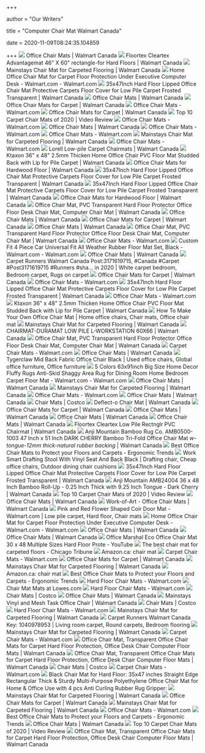 +++
        
author = "Our Writers"
        
title = "Computer Chair Mat Walmart Canada"
        
date = 2020-11-09T08:24:35.104859
        
+++
[ ![](http://i5.walmartimages.com/asr/8919bbe5-2df2-402d-9253-2beb334e5536_1.fef03a26b19290d2118f4d8240766fb2.jpeg?odnBg=ffffff)](http://i5.walmartimages.com/asr/8919bbe5-2df2-402d-9253-2beb334e5536_1.fef03a26b19290d2118f4d8240766fb2.jpeg?odnBg=ffffff) Office Chair Mats | Walmart Canada
[ ![](https://i5.walmartimages.ca/images/Large/019/4_1/1370194_1.jpg)](https://i5.walmartimages.ca/images/Large/019/4_1/1370194_1.jpg) Floortex Cleartex Advantagemat 46" X 60" rectangle-for Hard Floors | Walmart  Canada
[ ![](https://i5.walmartimages.ca/images/Enlarge/937/728/6000198937728.jpg)](https://i5.walmartimages.ca/images/Enlarge/937/728/6000198937728.jpg) Mainstays Chair Mat for Carpeted Flooring | Walmart Canada
[ ![](https://i5.walmartimages.com/asr/9fb0f4f1-0bc3-4067-a2ac-25133b15f331_1.438a0db3bd4fc427e888c7f66a746dba.jpeg)](https://i5.walmartimages.com/asr/9fb0f4f1-0bc3-4067-a2ac-25133b15f331_1.438a0db3bd4fc427e888c7f66a746dba.jpeg) Home Office Chair Mat for Carpet Floor Protection Under Executive Computer  Desk - Walmart.com - Walmart.com
[ ![](https://i5.walmartimages.com/asr/3776abea-b7d1-46f8-bb22-edda2a79f557_1.21b192a61636291d4df1d491ada57c85.jpeg)](https://i5.walmartimages.com/asr/3776abea-b7d1-46f8-bb22-edda2a79f557_1.21b192a61636291d4df1d491ada57c85.jpeg) 35x47Inch Hard Floor Lipped Office Chair Mat Protective Carpets Floor Cover  for Low Pile Carpet Frosted Transparent | Walmart Canada
[ ![](https://i5.walmartimages.ca/images/Thumbnails/856/021/6000199856021.jpg?odnBound=200)](https://i5.walmartimages.ca/images/Thumbnails/856/021/6000199856021.jpg?odnBound=200) Office Chair Mats | Walmart Canada
[ ![](https://i5.walmartimages.com/asr/b303e083-815e-42d7-b1a8-f5813acd09ec_1.168b136628865fd3aaa6bb2c2219f61b.jpeg?odnBg=ffffff&odnBound=200)](https://i5.walmartimages.com/asr/b303e083-815e-42d7-b1a8-f5813acd09ec_1.168b136628865fd3aaa6bb2c2219f61b.jpeg?odnBg=ffffff&odnBound=200) Office Chair Mats for Carpet | Walmart Canada
[ ![](https://i5.walmartimages.com/asr/6c17e2b4-f490-424b-812b-8871931ac8ac_3.1a0d4d7b3cbd8f69aefe8344eb81384b.jpeg?odnHeight=200&odnWidth=200&odnBg=ffffff)](https://i5.walmartimages.com/asr/6c17e2b4-f490-424b-812b-8871931ac8ac_3.1a0d4d7b3cbd8f69aefe8344eb81384b.jpeg?odnHeight=200&odnWidth=200&odnBg=ffffff) Office Chair Mats - Walmart.com
[ ![](https://i5.walmartimages.com/asr/687a2a91-0f67-4d2f-8c32-95003deac6f2_1.6f330174ba8b07583124742eac002157.jpeg?odnBg=ffffff&odnBound=200)](https://i5.walmartimages.com/asr/687a2a91-0f67-4d2f-8c32-95003deac6f2_1.6f330174ba8b07583124742eac002157.jpeg?odnBg=ffffff&odnBound=200) Office Chair Mats for Carpet | Walmart Canada
[ ![](https://images.ezvid.com/image/upload/c_scale,f_auto,h_720,q_auto:eco,w_1280/c_scale,h_720,l_aemz6aljjmybivtq7cqr,w_1280/white16by9_sqmvhu)](https://images.ezvid.com/image/upload/c_scale,f_auto,h_720,q_auto:eco,w_1280/c_scale,h_720,l_aemz6aljjmybivtq7cqr,w_1280/white16by9_sqmvhu) Top 10 Carpet Chair Mats of 2020 | Video Review
[ ![](https://i5.walmartimages.com/asr/d8dd4c8d-bc36-42c4-be7f-60eaab1df80c_1.b35b1d89a9713d59059571772fc0706f.jpeg?odnHeight=200&odnWidth=200&odnBg=ffffff)](https://i5.walmartimages.com/asr/d8dd4c8d-bc36-42c4-be7f-60eaab1df80c_1.b35b1d89a9713d59059571772fc0706f.jpeg?odnHeight=200&odnWidth=200&odnBg=ffffff) Office Chair Mats - Walmart.com
[ ![](https://i5.walmartimages.com/asr/6a8a69e5-647d-4f9d-b602-eb116d64265c_1.5a143b0791a646732b2665eefc99b3cb.jpeg?odnBg=ffffff&odnBound=200)](https://i5.walmartimages.com/asr/6a8a69e5-647d-4f9d-b602-eb116d64265c_1.5a143b0791a646732b2665eefc99b3cb.jpeg?odnBg=ffffff&odnBound=200) Office Chair Mats | Walmart Canada
[ ![](https://i5.walmartimages.com/asr/a7694cdd-36e6-4b24-af01-6e6090f460ab_1.04d2c78abb2503b5c4b8a4a8d2b18019.jpeg?odnHeight=200&odnWidth=200&odnBg=ffffff)](https://i5.walmartimages.com/asr/a7694cdd-36e6-4b24-af01-6e6090f460ab_1.04d2c78abb2503b5c4b8a4a8d2b18019.jpeg?odnHeight=200&odnWidth=200&odnBg=ffffff) Office Chair Mats - Walmart.com
[ ![](https://i5.walmartimages.com/asr/e521f43f-e8f7-4c7d-8b5e-bc3295ac3975_1.352bf5ed086bc0018f271e1683dc70ec.jpeg?odnHeight=200&odnWidth=200&odnBg=ffffff)](https://i5.walmartimages.com/asr/e521f43f-e8f7-4c7d-8b5e-bc3295ac3975_1.352bf5ed086bc0018f271e1683dc70ec.jpeg?odnHeight=200&odnWidth=200&odnBg=ffffff) Office Chair Mats - Walmart.com
[ ![](https://i5.walmartimages.com/asr/85a41892-2d01-4b88-b8f1-a3ff45657cdd.33a92ff5e206fe229c9e0b80010df304.jpeg?odnHeight=180&odnWidth=180&odnBg=ffffff)](https://i5.walmartimages.com/asr/85a41892-2d01-4b88-b8f1-a3ff45657cdd.33a92ff5e206fe229c9e0b80010df304.jpeg?odnHeight=180&odnWidth=180&odnBg=ffffff) Mainstays Chair Mat for Carpeted Flooring | Walmart Canada
[ ![](https://i5.walmartimages.com/asr/f8688700-fb9a-4573-ab20-b350cd051701_1.00ff4ff43b84162d82cb0cb4606d9db1.jpeg?odnHeight=200&odnWidth=200&odnBg=ffffff)](https://i5.walmartimages.com/asr/f8688700-fb9a-4573-ab20-b350cd051701_1.00ff4ff43b84162d82cb0cb4606d9db1.jpeg?odnHeight=200&odnWidth=200&odnBg=ffffff) Office Chair Mats - Walmart.com
[ ![](https://i5.walmartimages.com/asr/355a373b-e7f0-4cb9-8369-6b0bccbe27dd_1.53c2cb35054d29604a79e46464f3797d.jpeg?odnHeight=450&odnWidth=450&odnBg=ffffff)](https://i5.walmartimages.com/asr/355a373b-e7f0-4cb9-8369-6b0bccbe27dd_1.53c2cb35054d29604a79e46464f3797d.jpeg?odnHeight=450&odnWidth=450&odnBg=ffffff) Lorell Low-pile Carpet Chairmats | Walmart Canada
[ ![](https://i5.walmartimages.com/asr/f4df4a71-bb1f-4139-8744-a89bbca19a1a_1.66735eb1d4487fe2e468e7a997f491d0.jpeg?odnHeight=450&odnWidth=450&odnBg=ffffff)](https://i5.walmartimages.com/asr/f4df4a71-bb1f-4139-8744-a89bbca19a1a_1.66735eb1d4487fe2e468e7a997f491d0.jpeg?odnHeight=450&odnWidth=450&odnBg=ffffff) Ktaxon 36" x 48" 2.5mm Thicken Home Office Chair PVC Floor Mat Studded Back  with Lip for Pile Carpet | Walmart Canada
[ ![](https://i5.walmartimages.com/asr/ef6fc76e-6d02-4472-9cb3-7560246ab329_1.1363503f5ceb10a2e67b4d1cc6996cf3.jpeg?odnBg=ffffff&odnBound=200)](https://i5.walmartimages.com/asr/ef6fc76e-6d02-4472-9cb3-7560246ab329_1.1363503f5ceb10a2e67b4d1cc6996cf3.jpeg?odnBg=ffffff&odnBound=200) Office Chair Mats for Hardwood Floor | Walmart Canada
[ ![](https://i5.walmartimages.com/asr/4e176461-0c4c-45a3-81c0-1700ba5a50a9_1.4b584f20988b9d44910534a3a887b75c.jpeg?odnHeight=450&odnWidth=450&odnBg=ffffff)](https://i5.walmartimages.com/asr/4e176461-0c4c-45a3-81c0-1700ba5a50a9_1.4b584f20988b9d44910534a3a887b75c.jpeg?odnHeight=450&odnWidth=450&odnBg=ffffff) 35x47Inch Hard Floor Lipped Office Chair Mat Protective Carpets Floor Cover  for Low Pile Carpet Frosted Transparent | Walmart Canada
[ ![](https://i5.walmartimages.com/asr/050ea8d7-b890-444e-a7a2-e84f23d63244_1.f599f0447d393d6db5071948d52de932.jpeg?odnHeight=450&odnWidth=450&odnBg=ffffff)](https://i5.walmartimages.com/asr/050ea8d7-b890-444e-a7a2-e84f23d63244_1.f599f0447d393d6db5071948d52de932.jpeg?odnHeight=450&odnWidth=450&odnBg=ffffff) 35x47Inch Hard Floor Lipped Office Chair Mat Protective Carpets Floor Cover  for Low Pile Carpet Frosted Transparent | Walmart Canada
[ ![](http://i5.walmartimages.ca/images/Large/444/273/6000199444273.jpg)](http://i5.walmartimages.ca/images/Large/444/273/6000199444273.jpg) Office Chair Mats for Hardwood Floor | Walmart Canada
[ ![](https://i5.walmartimages.com/asr/447f4b39-b81d-4230-bb5a-3d1a88ba0758_1.ed7d3f55c98d9bf1f87c1e02dfea41ad.jpeg?odnHeight=450&odnWidth=450&odnBg=ffffff)](https://i5.walmartimages.com/asr/447f4b39-b81d-4230-bb5a-3d1a88ba0758_1.ed7d3f55c98d9bf1f87c1e02dfea41ad.jpeg?odnHeight=450&odnWidth=450&odnBg=ffffff) Office Chair Mat, PVC Transparent Hard Floor Protector Office Floor Desk  Chair Mat, Computer Chair Mat | Walmart Canada
[ ![](https://i5.walmartimages.com/asr/60b06092-a474-48ef-8600-3bbe947c555b.97d77359beced5908dfe8e690dbfc439.jpeg?odnBg=ffffff&odnBound=200)](https://i5.walmartimages.com/asr/60b06092-a474-48ef-8600-3bbe947c555b.97d77359beced5908dfe8e690dbfc439.jpeg?odnBg=ffffff&odnBound=200) Office Chair Mats | Walmart Canada
[ ![](https://i5.walmartimages.com/asr/6ab13672-822c-445c-bd54-e47590976134_1.4a98adb2cddfc54c75a0fa420fb2bfed.jpeg?odnBg=ffffff&odnBound=200)](https://i5.walmartimages.com/asr/6ab13672-822c-445c-bd54-e47590976134_1.4a98adb2cddfc54c75a0fa420fb2bfed.jpeg?odnBg=ffffff&odnBound=200) Office Chair Mats for Carpet | Walmart Canada
[ ![](https://i5.walmartimages.com/asr/c5bb0b5a-8118-4802-b781-5653a8a48b2f_1.206aed516efdac69cfc1d3fe95313244.jpeg?odnBg=ffffff&odnBound=200)](https://i5.walmartimages.com/asr/c5bb0b5a-8118-4802-b781-5653a8a48b2f_1.206aed516efdac69cfc1d3fe95313244.jpeg?odnBg=ffffff&odnBound=200) Office Chair Mats | Walmart Canada
[ ![](https://i5.walmartimages.com/asr/b4f33e99-7279-4db4-89b8-d65b09a4a91c_1.6d8c154e8632071715b58127fde566d2.jpeg?odnHeight=450&odnWidth=450&odnBg=ffffff)](https://i5.walmartimages.com/asr/b4f33e99-7279-4db4-89b8-d65b09a4a91c_1.6d8c154e8632071715b58127fde566d2.jpeg?odnHeight=450&odnWidth=450&odnBg=ffffff) Office Chair Mat, PVC Transparent Hard Floor Protector Office Floor Desk  Chair Mat, Computer Chair Mat | Walmart Canada
[ ![](https://i5.walmartimages.com/asr/d165c7aa-c86e-4c53-83a7-9e3d31670836_1.afcef0d914d14178850289dd0e6fb67e.jpeg?odnHeight=200&odnWidth=200&odnBg=ffffff)](https://i5.walmartimages.com/asr/d165c7aa-c86e-4c53-83a7-9e3d31670836_1.afcef0d914d14178850289dd0e6fb67e.jpeg?odnHeight=200&odnWidth=200&odnBg=ffffff) Office Chair Mats - Walmart.com
[ ![](https://i5.walmartimages.com/asr/f9f58d4a-82da-4c4b-bb37-c4f4ba358d60_1.c6e3b06ee91b30aa7f13794b4e37d082.jpeg)](https://i5.walmartimages.com/asr/f9f58d4a-82da-4c4b-bb37-c4f4ba358d60_1.c6e3b06ee91b30aa7f13794b4e37d082.jpeg) Custom Fit 4 Piece Car Universal Fit All Weather Rubber Floor Mat Set,  Black - Walmart.com - Walmart.com
[ ![](https://i5.walmartimages.com/asr/99e56c02-fc6d-4561-840e-ce04cfeef223.9ee20c0617aee7b13a08f36d6ab17543.jpeg?odnBg=ffffff&odnBound=200)](https://i5.walmartimages.com/asr/99e56c02-fc6d-4561-840e-ce04cfeef223.9ee20c0617aee7b13a08f36d6ab17543.jpeg?odnBg=ffffff&odnBound=200) Office Chair Mats | Walmart Canada
[ ![](https://i.pinimg.com/736x/83/6c/f8/836cf808a4c3f04e3e405bb045bcbcc2.jpg)](https://i.pinimg.com/736x/83/6c/f8/836cf808a4c3f04e3e405bb045bcbcc2.jpg) Carpet Runners Walmart Canada Post:3171619715, #Canada #Carpet  #Post3171619715 #Runners #sha... in 2020 | White carpet bedroom, Bedroom  carpet, Rugs on carpet
[ ![](https://i5.walmartimages.ca/images/Thumbnails/370/187/1370187.jpg?odnBound=200)](https://i5.walmartimages.ca/images/Thumbnails/370/187/1370187.jpg?odnBound=200) Office Chair Mats for Carpet | Walmart Canada
[ ![](https://i5.walmartimages.com/asr/239560b7-9483-4a94-b01b-f8b245759bfa_1.b6abb40e30fd9c8db84d1c95ae4f6c97.jpeg?odnHeight=200&odnWidth=200&odnBg=ffffff)](https://i5.walmartimages.com/asr/239560b7-9483-4a94-b01b-f8b245759bfa_1.b6abb40e30fd9c8db84d1c95ae4f6c97.jpeg?odnHeight=200&odnWidth=200&odnBg=ffffff) Office Chair Mats - Walmart.com
[ ![](https://i5.walmartimages.com/asr/179c6472-07b5-48c9-b6fa-0accd142926c_1.34d813365f3437932d4fd6ddc843506e.jpeg?odnHeight=2000&odnWidth=2000&odnBg=ffffff)](https://i5.walmartimages.com/asr/179c6472-07b5-48c9-b6fa-0accd142926c_1.34d813365f3437932d4fd6ddc843506e.jpeg?odnHeight=2000&odnWidth=2000&odnBg=ffffff) 35x47Inch Hard Floor Lipped Office Chair Mat Protective Carpets Floor Cover  for Low Pile Carpet Frosted Transparent | Walmart Canada
[ ![](https://i5.walmartimages.com/asr/afc3f4fe-6ec2-4357-b668-421787c9c125_1.bcc9dfaa4531c94d2f8e91ed6cd42e54.jpeg?odnHeight=200&odnWidth=200&odnBg=ffffff)](https://i5.walmartimages.com/asr/afc3f4fe-6ec2-4357-b668-421787c9c125_1.bcc9dfaa4531c94d2f8e91ed6cd42e54.jpeg?odnHeight=200&odnWidth=200&odnBg=ffffff) Office Chair Mats - Walmart.com
[ ![](https://i5.walmartimages.com/asr/780611ce-fc49-45ba-be85-7c83a506bc3f_1.6d04e8272c0a0eba1f535aa64038d4c6.jpeg?odnHeight=450&odnWidth=450&odnBg=ffffff)](https://i5.walmartimages.com/asr/780611ce-fc49-45ba-be85-7c83a506bc3f_1.6d04e8272c0a0eba1f535aa64038d4c6.jpeg?odnHeight=450&odnWidth=450&odnBg=ffffff) Ktaxon 36" x 48" 2.5mm Thicken Home Office Chair PVC Floor Mat Studded Back  with Lip for Pile Carpet | Walmart Canada
[ ![](https://i.pinimg.com/originals/6f/13/eb/6f13eb41ec8d03fb89dd741cfac522c2.jpg)](https://i.pinimg.com/originals/6f/13/eb/6f13eb41ec8d03fb89dd741cfac522c2.jpg) How To Make Your Own Office Chair Mat | Home office chairs, Chair mats, Office  chair mat
[ ![](https://i5.walmartimages.ca/images/Thumbnails/854/164/6000199854164.jpg)](https://i5.walmartimages.ca/images/Thumbnails/854/164/6000199854164.jpg) Mainstays Chair Mat for Carpeted Flooring | Walmart Canada
[ ![](https://i5.walmartimages.com/asr/a96b26b4-c31e-4e27-b102-6dcbe1e8500b_1.bcac1b6017c165ac3d5dc0d15861af59.jpeg?odnHeight=450&odnWidth=450&odnBg=ffffff)](https://i5.walmartimages.com/asr/a96b26b4-c31e-4e27-b102-6dcbe1e8500b_1.bcac1b6017c165ac3d5dc0d15861af59.jpeg?odnHeight=450&odnWidth=450&odnBg=ffffff) CHAIRMAT-DURAMAT LOW PILE L-WORKSTATION 60X66 | Walmart Canada
[ ![](https://i5.walmartimages.com/asr/0c161cdc-5006-4e01-8bb5-ec9e0e4e6a8b_1.d31ab31bbd7286e625f18f621b5ca44d.jpeg?odnHeight=2000&odnWidth=2000&odnBg=ffffff)](https://i5.walmartimages.com/asr/0c161cdc-5006-4e01-8bb5-ec9e0e4e6a8b_1.d31ab31bbd7286e625f18f621b5ca44d.jpeg?odnHeight=2000&odnWidth=2000&odnBg=ffffff) Office Chair Mat, PVC Transparent Hard Floor Protector Office Floor Desk  Chair Mat, Computer Chair Mat | Walmart Canada
[ ![](https://i5.walmartimages.com/asr/2fec1e9e-2e79-455c-ab9f-6d56a0f77341.700be0f833ed91a076ef8e4291987386.jpeg?odnHeight=200&odnWidth=200&odnBg=ffffff)](https://i5.walmartimages.com/asr/2fec1e9e-2e79-455c-ab9f-6d56a0f77341.700be0f833ed91a076ef8e4291987386.jpeg?odnHeight=200&odnWidth=200&odnBg=ffffff) Carpet Chair Mats - Walmart.com
[ ![](https://i5.walmartimages.com/asr/e2784454-68ca-476c-b399-5d630ac0e560_1.e2fdea36b13c0542cf64f239b86e2b78.jpeg?odnBg=ffffff&odnBound=200)](https://i5.walmartimages.com/asr/e2784454-68ca-476c-b399-5d630ac0e560_1.e2fdea36b13c0542cf64f239b86e2b78.jpeg?odnBg=ffffff&odnBound=200) Office Chair Mats | Walmart Canada
[ ![](https://i.pinimg.com/736x/eb/df/6e/ebdf6e7d1659246fe3c393e9437686e4.jpg)](https://i.pinimg.com/736x/eb/df/6e/ebdf6e7d1659246fe3c393e9437686e4.jpg) Tygerclaw Mid Back Fabric Office Chair Black | Used office chairs, Global  office furniture, Office furniture
[ ![](https://i5.walmartimages.com/asr/40a93357-e7a9-45eb-83e5-0a317900a8d6_1.1d4e1ce452c495a7ba71bd5e9619cff7.jpeg?odnWidth=612&odnHeight=612&odnBg=ffffff)](https://i5.walmartimages.com/asr/40a93357-e7a9-45eb-83e5-0a317900a8d6_1.1d4e1ce452c495a7ba71bd5e9619cff7.jpeg?odnWidth=612&odnHeight=612&odnBg=ffffff) 5 Colors 63x91inch Big Size Home Decor Fluffy Rugs Anti-Skid Shaggy Area Rug  for Dining Room Home Bedroom Carpet Floor Mat - Walmart.com - Walmart.com
[ ![](https://i5.walmartimages.com/asr/3ff38666-981a-4976-ac36-8cdf056b6ae6.33d7bea63ad6c46818d9f47b7f873f4b.jpeg?odnBg=ffffff&odnBound=200)](https://i5.walmartimages.com/asr/3ff38666-981a-4976-ac36-8cdf056b6ae6.33d7bea63ad6c46818d9f47b7f873f4b.jpeg?odnBg=ffffff&odnBound=200) Office Chair Mats | Walmart Canada
[ ![](https://i5.walmartimages.ca/images/Large/937/733/6000198937733.jpg)](https://i5.walmartimages.ca/images/Large/937/733/6000198937733.jpg) Mainstays Chair Mat for Carpeted Flooring | Walmart Canada
[ ![](https://i5.walmartimages.com/asr/b53cb8df-a0f7-459d-a481-7c54a802e3b6_1.dbb197bff0fa25b0c4ecdc5d348469a1.jpeg?odnHeight=200&odnWidth=200&odnBg=ffffff)](https://i5.walmartimages.com/asr/b53cb8df-a0f7-459d-a481-7c54a802e3b6_1.dbb197bff0fa25b0c4ecdc5d348469a1.jpeg?odnHeight=200&odnWidth=200&odnBg=ffffff) Office Chair Mats - Walmart.com
[ ![](https://i5.walmartimages.ca/images/Thumbnails/370/193/1370193.jpg?odnBound=200)](https://i5.walmartimages.ca/images/Thumbnails/370/193/1370193.jpg?odnBound=200) Office Chair Mats | Walmart Canada
[ ![](https://images.costco-static.com/ImageDelivery/imageService?profileId=12026540&imageId=499482-847__1&recipeName=350)](https://images.costco-static.com/ImageDelivery/imageService?profileId=12026540&imageId=499482-847__1&recipeName=350) Chair Mats | Costco
[ ![](https://i5.walmartimages.com/asr/d0815331-0e27-4209-807d-6992da4807ab_1.54ed76705a8cf7096d2e2b84d300c102.jpeg?odnHeight=450&odnWidth=450&odnBg=ffffff)](https://i5.walmartimages.com/asr/d0815331-0e27-4209-807d-6992da4807ab_1.54ed76705a8cf7096d2e2b84d300c102.jpeg?odnHeight=450&odnWidth=450&odnBg=ffffff) Deflect-o Chair Mat | Walmart Canada
[ ![](https://i5.walmartimages.com/asr/46ed09fc-2a9c-4eb7-b100-814f6d2a6aaa.e26892e652f4978837cf012b97e10c86.jpeg?odnBg=ffffff&odnBound=200)](https://i5.walmartimages.com/asr/46ed09fc-2a9c-4eb7-b100-814f6d2a6aaa.e26892e652f4978837cf012b97e10c86.jpeg?odnBg=ffffff&odnBound=200) Office Chair Mats for Carpet | Walmart Canada
[ ![](https://i5.walmartimages.com/asr/6527f12f-0e83-4fee-8e08-91db06b42370_1.82651eb63c2055cbf11c535778d139ba.jpeg?odnBg=ffffff&odnBound=200)](https://i5.walmartimages.com/asr/6527f12f-0e83-4fee-8e08-91db06b42370_1.82651eb63c2055cbf11c535778d139ba.jpeg?odnBg=ffffff&odnBound=200) Office Chair Mats | Walmart Canada
[ ![](https://i5.walmartimages.com/asr/cde358e0-7560-4f5e-a228-ac9177a55fb0_1.a53bd2af33b0dc2ace901f2371bf2822.jpeg?odnBg=ffffff&odnBound=200)](https://i5.walmartimages.com/asr/cde358e0-7560-4f5e-a228-ac9177a55fb0_1.a53bd2af33b0dc2ace901f2371bf2822.jpeg?odnBg=ffffff&odnBound=200) Office Chair Mats | Walmart Canada
[ ![](https://i5.walmartimages.com/asr/6a9e0097-6809-43b5-a228-0efb3dbac250_1.5e53542c279728e18515af3326d38165.jpeg?odnBg=ffffff&odnBound=200)](https://i5.walmartimages.com/asr/6a9e0097-6809-43b5-a228-0efb3dbac250_1.5e53542c279728e18515af3326d38165.jpeg?odnBg=ffffff&odnBound=200) Office Chair Mats | Walmart Canada
[ ![](https://i5.walmartimages.com/asr/cee74f3a-ed10-4fe1-81aa-13e1fc0fce98_1.67593dd350b1c0d5964d021b68075375.jpeg?odnHeight=450&odnWidth=450&odnBg=ffffff)](https://i5.walmartimages.com/asr/cee74f3a-ed10-4fe1-81aa-13e1fc0fce98_1.67593dd350b1c0d5964d021b68075375.jpeg?odnHeight=450&odnWidth=450&odnBg=ffffff) Floortex Cleartex Low Pile Rectnglr PVC Chairmat | Walmart Canada
[ ![](https://i5.walmartimages.com/asr/1832cf53-5f0c-486a-9eff-563352c1aa1d_1.a7d6d01d9281c0e4c072493d4ac62178.jpeg?odnHeight=450&odnWidth=450&odnBg=ffffff)](https://i5.walmartimages.com/asr/1832cf53-5f0c-486a-9eff-563352c1aa1d_1.a7d6d01d9281c0e4c072493d4ac62178.jpeg?odnHeight=450&odnWidth=450&odnBg=ffffff) Anji Mountain Bamboo Rug Co. AMB0500-1003 47 Inch x 51 Inch DARK CHERRY  Bamboo Tri-Fold Office Chair Mat *w-tongue-12mm thick-natural rubber  backing* | Walmart Canada
[ ![](http://ergonomictrends.com/wp-content/uploads/2019/09/best-office-chair-floor-mats.jpg)](http://ergonomictrends.com/wp-content/uploads/2019/09/best-office-chair-floor-mats.jpg) Best Office Chair Mats to Protect your Floors and Carpets - Ergonomic Trends
[ ![](https://i.pinimg.com/originals/97/8c/ce/978cce21c7497eb4cc4f4cb41a5ab0e1.jpg)](https://i.pinimg.com/originals/97/8c/ce/978cce21c7497eb4cc4f4cb41a5ab0e1.jpg) Work Smart Drafting Stool With Vinyl Seat And Back Black | Drafting chair,  Cheap office chairs, Outdoor dining chair cushions
[ ![](https://i5.walmartimages.com/asr/c295e9b7-ed1c-4991-bd00-2906710561b4_1.bb8714453b8bd23b338914e1ce77289b.jpeg?odnHeight=450&odnWidth=450&odnBg=ffffff)](https://i5.walmartimages.com/asr/c295e9b7-ed1c-4991-bd00-2906710561b4_1.bb8714453b8bd23b338914e1ce77289b.jpeg?odnHeight=450&odnWidth=450&odnBg=ffffff) 35x47Inch Hard Floor Lipped Office Chair Mat Protective Carpets Floor Cover  for Low Pile Carpet Frosted Transparent | Walmart Canada
[ ![](https://i5.walmartimages.com/asr/58470e22-1dea-4b94-bf12-d646faf51260_1.c662125abc17cd1fee022d6ce15a21f2.jpeg?odnHeight=450&odnWidth=450&odnBg=ffffff)](https://i5.walmartimages.com/asr/58470e22-1dea-4b94-bf12-d646faf51260_1.c662125abc17cd1fee022d6ce15a21f2.jpeg?odnHeight=450&odnWidth=450&odnBg=ffffff) Anji Mountain AMB24004 36 x 48 Inch Bamboo Roll-Up - 0.25 Inch Thick with  9.25 Inch Tongue - Dark Cherry | Walmart Canada
[ ![](https://images.ezvid.com/image/upload/fl_immutable_cache/e_trim/c_pad,f_auto,h_270,q_auto:eco/snahqnc1vy5qm1ogqwe6)](https://images.ezvid.com/image/upload/fl_immutable_cache/e_trim/c_pad,f_auto,h_270,q_auto:eco/snahqnc1vy5qm1ogqwe6) Top 10 Carpet Chair Mats of 2020 | Video Review
[ ![](https://i5.walmartimages.com/asr/c04c1917-4f89-456a-bbc5-7f57cde1616f_1.44926e64eea69a8d5061fe847c18dc08.jpeg?odnBg=ffffff&odnBound=200)](https://i5.walmartimages.com/asr/c04c1917-4f89-456a-bbc5-7f57cde1616f_1.44926e64eea69a8d5061fe847c18dc08.jpeg?odnBg=ffffff&odnBound=200) Office Chair Mats | Walmart Canada
[ ![](http://i5.walmartimages.com/asr/5c70c102-6205-40a9-99c9-350625945196_1.7fbf370ca319de86a1e67c7af88f7c66.jpeg?odnBg=ffffff)](http://i5.walmartimages.com/asr/5c70c102-6205-40a9-99c9-350625945196_1.7fbf370ca319de86a1e67c7af88f7c66.jpeg?odnBg=ffffff) Work-of-Art - Office Chair Mats | Walmart Canada
[ ![](https://i.pinimg.com/originals/7d/e1/ca/7de1ca7974b2ba0ec37dbdd240c3b54b.webp)](https://i.pinimg.com/originals/7d/e1/ca/7de1ca7974b2ba0ec37dbdd240c3b54b.webp) Pink and Red Flower Shaped Coir Door Mat - Walmart.com | Low pile carpet,  Hard floor, Chair mats
[ ![](https://i5.walmartimages.com/asr/ef9d2e4c-77f2-45d8-ab22-fe2a561cd1fd_1.c3183792f468aa6a77233084c185891a.jpeg?odnWidth=282&odnHeight=282&odnBg=ffffff)](https://i5.walmartimages.com/asr/ef9d2e4c-77f2-45d8-ab22-fe2a561cd1fd_1.c3183792f468aa6a77233084c185891a.jpeg?odnWidth=282&odnHeight=282&odnBg=ffffff) Home Office Chair Mat for Carpet Floor Protection Under Executive Computer  Desk - Walmart.com - Walmart.com
[ ![](https://i5.walmartimages.com/asr/24f4556c-1ef4-46a9-a937-0d1271c61f29.174cb731ffe0d69ede4f7977454b6eec.jpeg?odnBg=ffffff&odnBound=200)](https://i5.walmartimages.com/asr/24f4556c-1ef4-46a9-a937-0d1271c61f29.174cb731ffe0d69ede4f7977454b6eec.jpeg?odnBg=ffffff&odnBound=200) Office Chair Mats | Walmart Canada
[ ![](https://i5.walmartimages.ca/images/Thumbnails/370/195/1370195.jpg?odnBound=200)](https://i5.walmartimages.ca/images/Thumbnails/370/195/1370195.jpg?odnBound=200) Office Chair Mats | Walmart Canada
[ ![](https://i.ytimg.com/vi/jg6kLCcwkNM/maxresdefault.jpg)](https://i.ytimg.com/vi/jg6kLCcwkNM/maxresdefault.jpg) Office Marshal Eco Office Chair Mat 30 x 48 Multiple Sizes Hard Floor Prote  - YouTube
[ ![](https://www.chicagotribune.com/resizer/RzFFIXjxD0Oa0PKR4MIqUHo2Y3k=/800x450/top/arc-anglerfish-arc2-prod-tronc.s3.amazonaws.com/public/AELQ252KZNHM3ACYRNLPVCR66Y.jpg)](https://www.chicagotribune.com/resizer/RzFFIXjxD0Oa0PKR4MIqUHo2Y3k=/800x450/top/arc-anglerfish-arc2-prod-tronc.s3.amazonaws.com/public/AELQ252KZNHM3ACYRNLPVCR66Y.jpg) The best chair mat for carpeted floors - Chicago Tribune
[ ![](https://m.media-amazon.com/images/I/71C-U1DdHZL._AC_UL320_.jpg)](https://m.media-amazon.com/images/I/71C-U1DdHZL._AC_UL320_.jpg) Amazon.ca: chair mat
[ ![](https://i5.walmartimages.com/asr/16f24d96-f3ee-4142-a440-a6500683a5b1_1.1bcd4ce50eafd04328992358e5906b92.jpeg?odnHeight=200&odnWidth=200&odnBg=ffffff)](https://i5.walmartimages.com/asr/16f24d96-f3ee-4142-a440-a6500683a5b1_1.1bcd4ce50eafd04328992358e5906b92.jpeg?odnHeight=200&odnWidth=200&odnBg=ffffff) Carpet Chair Mats - Walmart.com
[ ![](https://i5.walmartimages.com/asr/4829a550-6dac-4253-9aba-e7a474c286a2_1.c56f8ee12461397a9d771338f439ecc3.jpeg?odnBg=ffffff&odnBound=200)](https://i5.walmartimages.com/asr/4829a550-6dac-4253-9aba-e7a474c286a2_1.c56f8ee12461397a9d771338f439ecc3.jpeg?odnBg=ffffff&odnBound=200) Office Chair Mats for Carpet | Walmart Canada
[ ![](https://i5.walmartimages.ca/images/Large/937/729/6000198937729.jpg)](https://i5.walmartimages.ca/images/Large/937/729/6000198937729.jpg) Mainstays Chair Mat for Carpeted Flooring | Walmart Canada
[ ![](https://m.media-amazon.com/images/I/8125hL8+fKL._AC_UL320_.jpg)](https://m.media-amazon.com/images/I/8125hL8+fKL._AC_UL320_.jpg) Amazon.ca: chair mat
[ ![](http://ergonomictrends.com/wp-content/uploads/2019/09/Mysuntown-Office-Chair-Mat-Review.jpg)](http://ergonomictrends.com/wp-content/uploads/2019/09/Mysuntown-Office-Chair-Mat-Review.jpg) Best Office Chair Mats to Protect your Floors and Carpets - Ergonomic Trends
[ ![](https://i5.walmartimages.com/asr/cf7c97ec-f53d-48b6-8c66-2de506c3bcae_1.83051ac36351b5c7094e38caffed6359.jpeg?odnHeight=200&odnWidth=200&odnBg=ffffff)](https://i5.walmartimages.com/asr/cf7c97ec-f53d-48b6-8c66-2de506c3bcae_1.83051ac36351b5c7094e38caffed6359.jpeg?odnHeight=200&odnWidth=200&odnBg=ffffff) Hard Floor Chair Mats - Walmart.com
[ ![](https://mobileimages.lowes.com/product/converted/100320/1003200054.jpg?size=xl)](https://mobileimages.lowes.com/product/converted/100320/1003200054.jpg?size=xl) Chair Mat Mats at Lowes.com
[ ![](https://i5.walmartimages.com/asr/259539b1-a4bd-43e6-ab74-84c548c9c098_1.06711e4f4aaa6d2e71f6f4b72975da06.jpeg?odnHeight=200&odnWidth=200&odnBg=ffffff)](https://i5.walmartimages.com/asr/259539b1-a4bd-43e6-ab74-84c548c9c098_1.06711e4f4aaa6d2e71f6f4b72975da06.jpeg?odnHeight=200&odnWidth=200&odnBg=ffffff) Hard Floor Chair Mats - Walmart.com
[ ![](https://images.costco-static.com/ImageDelivery/imageService?profileId=12026540&imageId=499483-847__1&recipeName=350)](https://images.costco-static.com/ImageDelivery/imageService?profileId=12026540&imageId=499483-847__1&recipeName=350) Chair Mats | Costco
[ ![](https://i5.walmartimages.ca/images/Thumbnails/443/892/6000199443892.jpg?odnBound=200)](https://i5.walmartimages.ca/images/Thumbnails/443/892/6000199443892.jpg?odnBound=200) Office Chair Mats | Walmart Canada
[ ![](https://i5.walmartimages.ca/images/Enlarge/132/372/6000199132372.jpg)](https://i5.walmartimages.ca/images/Enlarge/132/372/6000199132372.jpg) Mainstays Vinyl and Mesh Task Office Chair | Walmart Canada
[ ![](https://images.costco-static.com/ImageDelivery/imageService?profileId=12026540&imageId=499490-847__1&recipeName=350)](https://images.costco-static.com/ImageDelivery/imageService?profileId=12026540&imageId=499490-847__1&recipeName=350) Chair Mats | Costco
[ ![](https://i5.walmartimages.com/asr/041ab2e8-276d-409c-af1e-bb0c91207719_1.8d1e6aa36ba9ab569935c62efe81ee8b.jpeg?odnHeight=200&odnWidth=200&odnBg=ffffff)](https://i5.walmartimages.com/asr/041ab2e8-276d-409c-af1e-bb0c91207719_1.8d1e6aa36ba9ab569935c62efe81ee8b.jpeg?odnHeight=200&odnWidth=200&odnBg=ffffff) Hard Floor Chair Mats - Walmart.com
[ ![](https://i5.walmartimages.ca/images/Large/937/732/6000198937732.jpg)](https://i5.walmartimages.ca/images/Large/937/732/6000198937732.jpg) Mainstays Chair Mat for Carpeted Flooring | Walmart Canada
[ ![](https://i.pinimg.com/originals/2a/aa/bb/2aaabbe5d6098168b2de2f13505a2474.png)](https://i.pinimg.com/originals/2a/aa/bb/2aaabbe5d6098168b2de2f13505a2474.png) Carpet Runners Walmart Canada Key: 1040978953 | Living room carpet, Round  carpets, Bedroom flooring
[ ![](https://i5.walmartimages.ca/images/Large/937/731/6000198937731.jpg)](https://i5.walmartimages.ca/images/Large/937/731/6000198937731.jpg) Mainstays Chair Mat for Carpeted Flooring | Walmart Canada
[ ![](https://i5.walmartimages.com/asr/7f773aae-d0c6-4644-b94a-ae5714a5f611_1.94823d71490b2891bef7e6f2c00bc372.jpeg?odnHeight=200&odnWidth=200&odnBg=ffffff)](https://i5.walmartimages.com/asr/7f773aae-d0c6-4644-b94a-ae5714a5f611_1.94823d71490b2891bef7e6f2c00bc372.jpeg?odnHeight=200&odnWidth=200&odnBg=ffffff) Carpet Chair Mats - Walmart.com
[ ![](https://i5.walmartimages.com/asr/91b1e434-06d3-41c4-8c79-634699d194a5_1.0344e61a7a6a8eda09467781732912f3.jpeg?odnHeight=450&odnWidth=450&odnBg=ffffff)](https://i5.walmartimages.com/asr/91b1e434-06d3-41c4-8c79-634699d194a5_1.0344e61a7a6a8eda09467781732912f3.jpeg?odnHeight=450&odnWidth=450&odnBg=ffffff) Office Chair Mat, Transparent Office Chair Mats for Carpet Hard Floor  Protection, Office Desk Chair Computer Floor Mats | Walmart Canada
[ ![](https://i5.walmartimages.com/asr/ec6268db-741a-41fb-8593-bff52cf858a6_1.956d8805f0c4e092947816fdcdf3ccff.jpeg)](https://i5.walmartimages.com/asr/ec6268db-741a-41fb-8593-bff52cf858a6_1.956d8805f0c4e092947816fdcdf3ccff.jpeg) Office Chair Mat, Transparent Office Chair Mats for Carpet Hard Floor  Protection, Office Desk Chair Computer Floor Mats | Walmart Canada
[ ![](https://images.costco-static.com/ImageDelivery/imageService?profileId=12026540&imageId=100504670-847__1&recipeName=350)](https://images.costco-static.com/ImageDelivery/imageService?profileId=12026540&imageId=100504670-847__1&recipeName=350) Chair Mats | Costco
[ ![](https://i5.walmartimages.com/asr/cbb575d8-2927-4600-a573-5ff4adc919a0_1.7e429ef5342b422cb2091c95baa9d1c6.jpeg?odnHeight=200&odnWidth=200&odnBg=ffffff)](https://i5.walmartimages.com/asr/cbb575d8-2927-4600-a573-5ff4adc919a0_1.7e429ef5342b422cb2091c95baa9d1c6.jpeg?odnHeight=200&odnWidth=200&odnBg=ffffff) Carpet Chair Mats - Walmart.com
[ ![](https://images-na.ssl-images-amazon.com/images/I/61aW1JzQDRL._AC_SL1000_.jpg)](https://images-na.ssl-images-amazon.com/images/I/61aW1JzQDRL._AC_SL1000_.jpg) Black Chair Mat for Hard Floor: 35x47 inches Straight Edge Rectangular  Thick & Sturdy Multi-Purpose Polyethylene Office Chair Mat for Home & Office  Use with 4 pcs Anti Curling Rubber Rug Gripper:
[ ![](https://photos-us.bazaarvoice.com/photo/2/cGhvdG86d2FsbWFydGNhbmFkYQ/80c95a9f-6a98-5760-bb4e-ac0decf856bf)](https://photos-us.bazaarvoice.com/photo/2/cGhvdG86d2FsbWFydGNhbmFkYQ/80c95a9f-6a98-5760-bb4e-ac0decf856bf) Mainstays Chair Mat for Carpeted Flooring | Walmart Canada
[ ![](https://i5.walmartimages.com/asr/1a73abf3-2455-454c-8260-d9925b18d687.77d752dd1c2662f917bf3ee0e7c7bead.jpeg?odnBg=ffffff&odnBound=200)](https://i5.walmartimages.com/asr/1a73abf3-2455-454c-8260-d9925b18d687.77d752dd1c2662f917bf3ee0e7c7bead.jpeg?odnBg=ffffff&odnBound=200) Office Chair Mats for Carpet | Walmart Canada
[ ![](https://i5.walmartimages.ca/images/Large/937/727/6000198937727.jpg)](https://i5.walmartimages.ca/images/Large/937/727/6000198937727.jpg) Mainstays Chair Mat for Carpeted Flooring | Walmart Canada
[ ![](https://i5.walmartimages.com/asr/458b4843-679a-4f96-8bcb-0d13c6bfade0_1.10f5de9c826eaaeea399d163411d036a.jpeg?odnHeight=200&odnWidth=200&odnBg=ffffff)](https://i5.walmartimages.com/asr/458b4843-679a-4f96-8bcb-0d13c6bfade0_1.10f5de9c826eaaeea399d163411d036a.jpeg?odnHeight=200&odnWidth=200&odnBg=ffffff) Office Chair Mats - Walmart.com
[ ![](http://ergonomictrends.com/wp-content/uploads/2019/09/Anji-Mountain-Rug-Chair-Mat-Review.jpg)](http://ergonomictrends.com/wp-content/uploads/2019/09/Anji-Mountain-Rug-Chair-Mat-Review.jpg) Best Office Chair Mats to Protect your Floors and Carpets - Ergonomic Trends
[ ![](https://i5.walmartimages.com/asr/82ea5710-54ac-490c-8143-25f279d83790_1.3b8ab482574660b6a38609d07e146305.jpeg?odnBg=ffffff&odnBound=200)](https://i5.walmartimages.com/asr/82ea5710-54ac-490c-8143-25f279d83790_1.3b8ab482574660b6a38609d07e146305.jpeg?odnBg=ffffff&odnBound=200) Office Chair Mats | Walmart Canada
[ ![](https://images.ezvid.com/image/upload/c_limit,h_280,q_90,w_280/c_pad,h_280,l_aemz6aljjmybivtq7cqr,w_280/white16by9_sqmvhu.jpg)](https://images.ezvid.com/image/upload/c_limit,h_280,q_90,w_280/c_pad,h_280,l_aemz6aljjmybivtq7cqr,w_280/white16by9_sqmvhu.jpg) Top 10 Carpet Chair Mats of 2020 | Video Review
[ ![](https://i5.walmartimages.com/asr/5b5f88f6-e64d-4c15-bd6c-0222af34183e_1.4b4cca9e3ab8670ab7ae6f13e30d70c1.jpeg?odnHeight=450&odnWidth=450&odnBg=ffffff)](https://i5.walmartimages.com/asr/5b5f88f6-e64d-4c15-bd6c-0222af34183e_1.4b4cca9e3ab8670ab7ae6f13e30d70c1.jpeg?odnHeight=450&odnWidth=450&odnBg=ffffff) Office Chair Mat, Transparent Office Chair Mats for Carpet Hard Floor  Protection, Office Desk Chair Computer Floor Mats | Walmart Canada
